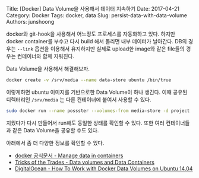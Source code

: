 Title: [Docker] Data Volume을 사용해서 데이터 지속하기
Date: 2017-04-21
Category: Docker
Tags: docker, data
Slug: persist-data-with-data-volume
Authors: junshoong

docker와 git-hook을 사용해서 어느정도 프로세스를 자동화하고 있다.
하지만 docker container를 부수고 다시 build 해서 돌리면 내부 데이터가 날아간다. DB의 경우는 `--link` 옵션을 이용해서 유지하지만 실제로 upload한 image와 같은 file들의 경우는 컨테이너와 함께 지워진다.

Data Volume을 사용해서 해결해보자.

```bash
docker create -v /srv/media --name data-store ubuntu /bin/true
```

이렇게하면 ubuntu 이미지를 기반으로한 Data Volume이 하나 생긴다.
이때 공유된 디렉터리인 `/srv/media` 는 다른 컨테이너에 붙여서 사용할 수 있다.

```bash
sudo docker run --name possster --volumes-from media-store -d project
```

지웠다가 다시 만들어서 run해도 동일한 상태를 확인할 수 있다.
또한 여러 컨테이너들과 같은 Data Volume을 공유할 수도 있다.

아래에서 좀 더 다양한 정보를 확인할 수 있다.
- [docker 공식문서 - Manage data in containers](https://docs.docker.com/engine/tutorials/dockervolumes/)
- [Tricks of the Trades - Data volumes and Data Containers](http://www.tricksofthetrades.net/2016/03/14/docker-data-volumes/)
- [DigitalOcean - How To Work with Docker Data Volumes on Ubuntu 14.04](https://www.digitalocean.com/community/tutorials/how-to-work-with-docker-data-volumes-on-ubuntu-14-04)
